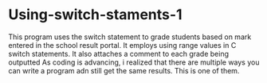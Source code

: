 # Using-switch-staments-1
This program uses the switch statement to grade students based on mark entered in the school result portal.
It employs using range values in C switch statements.
It also attaches a comment to each grade being outputted
As coding is advancing, i realized that there are multiple ways you can write a program adn still get the same results. This is one of them.
